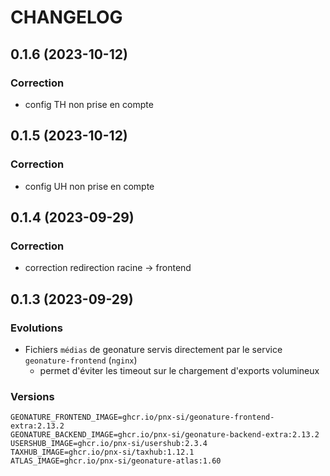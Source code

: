 # CHANGELOG

## 0.1.6 (2023-10-12)

### Correction

- config TH non prise en compte

## 0.1.5 (2023-10-12)

### Correction

- config UH non prise en compte

## 0.1.4 (2023-09-29)

### Correction

- correction redirection racine -> frontend

## 0.1.3 (2023-09-29)

### Evolutions

- Fichiers `médias` de geonature servis directement par le service `geonature-frontend` (`nginx`)
  - permet d'éviter les timeout sur le chargement d'exports volumineux

### Versions

```
GEONATURE_FRONTEND_IMAGE=ghcr.io/pnx-si/geonature-frontend-extra:2.13.2
GEONATURE_BACKEND_IMAGE=ghcr.io/pnx-si/geonature-backend-extra:2.13.2
USERSHUB_IMAGE=ghcr.io/pnx-si/usershub:2.3.4
TAXHUB_IMAGE=ghcr.io/pnx-si/taxhub:1.12.1
ATLAS_IMAGE=ghcr.io/pnx-si/geonature-atlas:1.60
```

